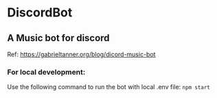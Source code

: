 # DiscordBot

## A Music bot for discord

Ref: https://gabrieltanner.org/blog/dicord-music-bot

### For local development:
Use the following command to run the bot with local .env file:
```npm start```
